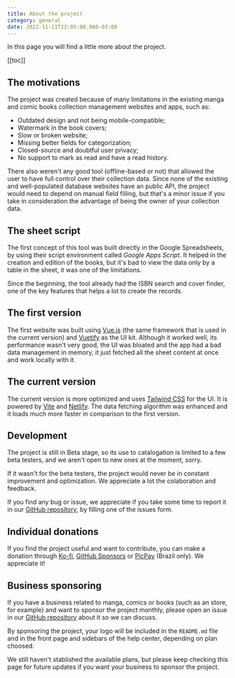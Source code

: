 ```yaml
---
title: About the project
category: general
date: 2022-11-11T22:05:00.000-03:00
---
```


In this page you will find a little more about the project.

[[toc]]

## The motivations

The project was created because of many limitations in the existing
manga and comic books collection management websites and apps, such as:

- Outdated design and not being mobile-compatible;
- Watermark in the book covers;
- Slow or broken website;
- Missing better fields for categorization;
- Closed-source and doubtful user privacy;
- No support to mark as read and have a read history.

There also weren't any good tool (offline-based or not) that allowed the user
to have full control over their collection data. Since none of the existing
and well-populated database websites have an public API, the project would 
need to depend on manual field filling, but that's a minor issue if you
take in consideration the advantage of being the owner of your collection data.

## The sheet script

The first concept of this tool was built directly in the Google Spreadsheets,
by using their script environment called _Google Apps Script_. It helped
in the creation and edition of the books, but it's bad to view the data
only by a table in the sheet, it was one of the limitations.

Since the beginning, the tool already had the ISBN search and cover finder,
one of the key features that helps a lot to create the records.

## The first version

The first website was built using [Vue.js] (the same framework that is
used in the current version) and [Vuetify] as the UI kit. Although it
worked well, its performance wasn't very good, the UI was bloated
and the app had a bad data management in memory, it just fetched all
the sheet content at once and work locally with it.

[Vue.js]: https://vuejs.org/
[Vuetify]: https://vuetifyjs.com/

## The current version

The current version is more optimized and uses [Tailwind CSS] for the UI.
It is powered by [Vite] and [Netlify]. The data fetching algorithm was
enhanced and it loads much more faster in comparison to the first version.

[Tailwind CSS]: https://tailwindcss.com/
[Vite]: https://vitejs.dev/
[Netlify]: https://www.netlify.com/

## Development

The project is still in Beta stage, so its use to catalogation is limited
to a few beta testers, and we aren't open to new ones at the moment, sorry.

If it wasn't for the beta testers, the project would never be in constant
improvement and optimization. We appreciate a lot the colaboration and feedback.

If you find any bug or issue, we appreciate if you take some time to report
it in our [GitHub repository], by filling one of the issues form.

[GitHub repository]: https://github.com/alessandrojean/toshokan/issues/new/choose/

## Individual donations

If you find the project useful and want to contribute, you can make
a donation through [Ko-fi], [GitHub Sponsors] or [PicPay] (Brazil only).
We appreciate it!

[PicPay]: https://app.picpay.com/user/alessandrojean
[Ko-fi]: https://ko-fi.com/alessandrojean/
[GitHub Sponsors]: https://github.com/sponsors/alessandrojean/

## Business sponsoring

If you have a business related to manga, comics or books (such as an store,
for example) and want to sponsor the project monthly, please open an issue 
in our [GitHub repository] about it so we can discuss.

By sponsoring the project, your logo will be included in the `README.md`
file and in the front page and sidebars of the help center, depending 
on plan choosed.

We still haven't stablished the available plans, but please keep checking
this page for future updates if you want your business to sponsor the project.

[GitHub repository]: https://github.com/alessandrojean/toshokan/issues/new/choose/

